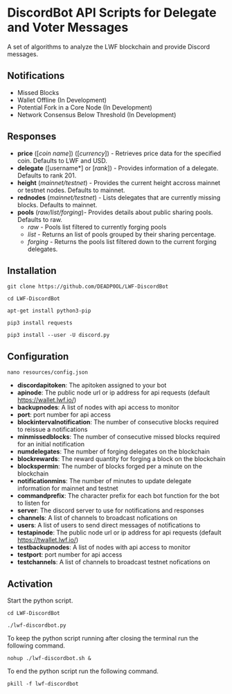 # DiscordBot API Scripts for Delegate and Voter Messages

A set of algorithms to analyze the LWF blockchain and provide Discord messages.

## Notifications

- Missed Blocks
- Wallet Offline (In Development)
- Potential Fork in a Core Node (In Development)
- Network Consensus Below Threshold (In Development)

## Responses

- **price** ([*coin name*]) ([*currency*]) - Retrieves price data for the specified coin. Defaults to LWF and USD.
- **delegate** ([username*] or [*rank*]) - Provides information of a delegate. Defaults to rank 201.
- **height** (*mainnet/testnet*) - Provides the current height accross mainnet or testnet nodes. Defaults to mainnet.
- **rednodes** (*mainnet/testnet*) - Lists delegates that are currently missing blocks. Defaults to mainnet.
- **pools** (*raw/list/forging*)- Provides details about public sharing pools. Defaults to raw.
  - *raw* - Pools list filtered to currently forging pools
  - *list* - Returns an list of pools grouped by their sharing percentage.
  - *forging* - Returns the pools list filtered down to the current forging delegates.

## Installation

```git clone https://github.com/DEADP0OL/LWF-DiscordBot```

```cd LWF-DiscordBot```

```apt-get install python3-pip```

```pip3 install requests```

```pip3 install --user -U discord.py```

## Configuration

```nano resources/config.json```

- **discordapitoken**: The apitoken assigned to your bot
- **apinode**: The public node url or ip address for api requests (default https://wallet.lwf.io/)
- **backupnodes**: A list of nodes with api access to monitor
- **port**: port number for api access
- **blockintervalnotification**: The number of consecutive blocks required to reissue a notifications
- **minmissedblocks**: The number of consecutive missed blocks required for an initial notification
- **numdelegates**: The number of forging delegates on the blockchain
- **blockrewards**: The reward quantity for forging a block on the blockchain
- **blockspermin**: The number of blocks forged per a minute on the blockchain
- **notificationmins**: The number of minutes to update delegate information for mainnet and testnet
- **commandprefix**: The character prefix for each bot function for the bot to listen for
- **server**: The discord server to use for notifications and responses
- **channels**: A list of channels to broadcast nofications on
- **users**: A list of users to send direct messages of notifications to
- **testapinode**: The public node url or ip address for api requests (default https://twallet.lwf.io/)
- **testbackupnodes**: A list of nodes with api access to monitor
- **testport**: port number for api access
- **testchannels**: A list of channels to broadcast testnet nofications on

## Activation

Start the python script.

```cd LWF-DiscordBot```

```./lwf-discordbot.py```

To keep the python script running after closing the terminal run the following command.

```nohup ./lwf-discordbot.sh &```

To end the python script run the following command.

```pkill -f lwf-discordbot```
